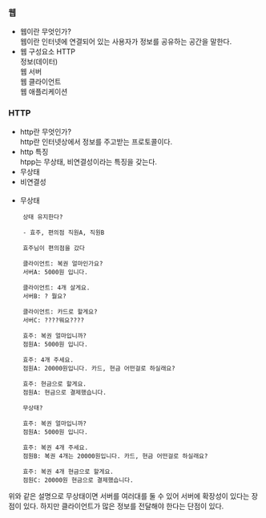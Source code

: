 ### 웹<br>
* 웹이란 무엇인가?<br>
웹이란 인터넷에 연결되어 있는 사용자가 정보를 공유하는 공간을 말한다.<br>
* 웹 구성요소
 HTTP<br>
 정보(데이터)<br>
 웹 서버<br>
 웹 클라이언트<br>
 웹 애플리케이션<br>
### HTTP<br>
* http란 무엇인가?<br>
http란 인터넷상에서 정보를 주고받는 프로토콜이다. <br>
* http 특징<br>
htpp는 무상태, 비연결성이라는 특징을 갖는다.<br>
* 무상태<br>
* 비연결성<br><br>
* 무상태<br>
```
    상태 유지한다?
    
    - 효주, 편의점 직원A, 직원B
    
    효주님이 편의점을 갔다
    
    클라이언트: 복권 얼마인가요?
    서버A: 5000원 입니다.
    
    클라이언트: 4개 살게요.
    서버B: ? 뭘요?
    
    클라이언트: 카드로 할게요?
    서버C: ????뭐요????
    
    효주: 복권 얼마입니까?
    점원A: 5000원 입니다.
    
    효주: 4개 주세요.
    점원A: 20000원입니다. 카드, 현금 어떤걸로 하실래요?
    
    효주: 현금으로 할게요.
    점원A: 현금으로 결제했습니다.
    
    무상태?
    
    효주: 복권 얼마입니까?
    점원A: 5000원 입니다.
    
    효주: 복권 4개 주세요.
    점원B: 복권 4개는 20000원입니다. 카드, 현금 어떤걸로 하실래요?
    
    효주: 복권 4개 현금으로 할게요.
    점원C: 20000원 현금으로 결제했습니다.
```
위와 같은 설명으로 무상태이면 서버를 여러대를 둘 수 있어 서버에 확장성이 있다는
장점이 있다. 하지만 클라이언트가 많은 정보를 전달해야 한다는 단점이 있다.